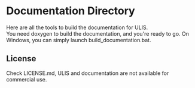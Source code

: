 # Documentation Directory
Here are all the tools to build the documentation for ULIS.  
You need doxygen to build the documentation, and you're ready to go. On Windows, you can simply launch build_documentation.bat.

## License
Check LICENSE.md, ULIS and documentation are not available for commercial use.

